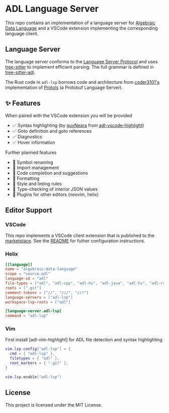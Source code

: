# ADL Language Server

This repo contains an implementation of a language server for
[Algebraic Data Language](https://github.com/adl-lang/adl) and a VSCode
extension implementing the corresponding language client.

## Language Server

The language server conforms to the
[Language Server Protocol](https://microsoft.github.io/language-server-protocol/)
and uses [tree-sitter](https://tree-sitter.github.io/tree-sitter/) to implement
efficient parsing. The full grammar is defined in
[tree-sitter-adl](https://github.com/alexytsu/tree-sitter-adl).

The Rust code in `adl-lsp` borrows code and architecture from
[coder3101's](https://github.com/coder3101) implementation of 
[Protols](https://github.com/coder3101/protols) (a Protobuf Language Server).

## ✨ Features

When paired with the VSCode extension you will be provided

- ✅ Syntax highlighting (by [guyNeara](https://github.com/guyNeara) from
  [adl-vscode-highlight](https://github.com/adl-lang/adl-vscode-highlight))
- ✅ Goto definition and goto references
- ✅ Diagnostics
- ✅ Hover information

Further planned features

- 🚧 Symbol renaming
- 🚧 Import management
- 🚧 Code completion and suggestions
- 🚧 Formatting
- 🚧 Style and linting rules
- 🚧 Type-checking of interior JSON values
- 🚧 Plugins for other editors (neovim, helix)

## Editor Support

### VSCode

This repo implements a VSCode client extension that is published to the [marketplace](https://marketplace.visualstudio.com/items?itemName=alexytsu.adl-vscode). See the [README](./ts/adl-vscode/README.md) for futher configuration instructions.

### Helix

```toml
[[language]]
name = "algebraic-data-language"
scope = "source.adl"
language-id = "adl"
file-types = ["adl", "adl-cpp", "adl-hs", "adl-java", "adl-hs", "adl-rs", "adl-ts"]
roots = [".git"]
comment-tokens = ["//", "///", "//!"]
language-servers = ["adl-lsp"]
workspace-lsp-roots = ["adl"]

[language-server.adl-lsp]
command = "adl-lsp"
```

### Vim

First install [adl-vim-highlight] for ADL file detection and syntax highlighting

```lua
vim.lsp.config["adl-lsp"] = {
  cmd = { "adl-lsp" },
  filetypes = { "adl" },
  root_markers = { ".git" },
}

vim.lsp.enable("adl-lsp")
```

## License

This project is licensed under the MIT License.

